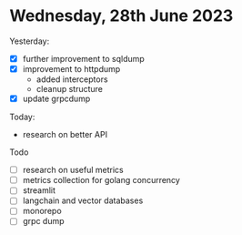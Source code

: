 # Wednesday, 28th June 2023

Yesterday:
- [x] further improvement to sqldump
- [x] improvement to httpdump
	- added interceptors
	- cleanup structure
- [x] update grpcdump

Today:
- research on better API


Todo
- [ ] research on useful metrics
- [ ] metrics collection for golang concurrency
- [ ] streamlit
- [ ] langchain and vector databases
- [ ] monorepo
- [ ] grpc dump
